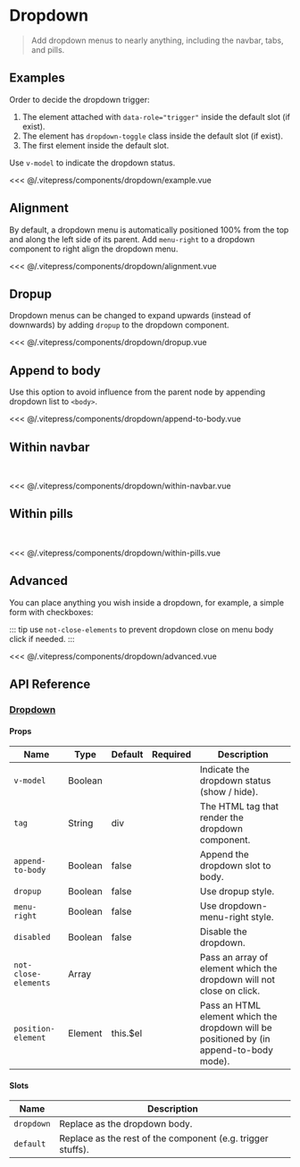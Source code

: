 # Dropdown

> Add dropdown menus to nearly anything, including the navbar, tabs, and pills.

## Examples

Order to decide the dropdown trigger:

1. The element attached with `data-role="trigger"` inside the default slot (if exist).
1. The element has `dropdown-toggle` class inside the default slot (if exist).
2. The first element inside the default slot.

Use `v-model` to indicate the dropdown status.

<ClientOnly><dropdown-example/></ClientOnly>

<<< @/.vitepress/components/dropdown/example.vue

## Alignment

By default, a dropdown menu is automatically positioned 100% from the top and along the left side of its parent. Add `menu-right` to a dropdown component to right align the dropdown menu.

<ClientOnly><dropdown-alignment/></ClientOnly>

<<< @/.vitepress/components/dropdown/alignment.vue

## Dropup

Dropdown menus can be changed to expand upwards (instead of downwards) by adding `dropup` to the dropdown component.

<ClientOnly><dropdown-dropup/></ClientOnly>

<<< @/.vitepress/components/dropdown/dropup.vue

## Append to body

Use this option to avoid influence from the parent node by appending dropdown list to `<body>`.

<ClientOnly><dropdown-append-to-body/></ClientOnly>

<<< @/.vitepress/components/dropdown/append-to-body.vue

## Within navbar

<br/>

<ClientOnly><dropdown-within-navbar/></ClientOnly>

<<< @/.vitepress/components/dropdown/within-navbar.vue

## Within pills

<br/>

<ClientOnly><dropdown-within-pills/></ClientOnly>

<<< @/.vitepress/components/dropdown/within-pills.vue

## Advanced

You can place anything you wish inside a dropdown, for example, a simple form with checkboxes:

::: tip
use `not-close-elements` to prevent dropdown close on menu body click if needed.
:::

<ClientOnly><dropdown-advanced/></ClientOnly>

<<< @/.vitepress/components/dropdown/advanced.vue


## API Reference

### [Dropdown](https://github.com/uiv-lib/uiv/blob/1.x/src/components/dropdown/Dropdown.vue)

#### Props

| Name                 | Type    | Default  | Required | Description                                                                             |
|----------------------|---------|----------|----------|-----------------------------------------------------------------------------------------|
| `v-model`            | Boolean |          |          | Indicate the dropdown status (show / hide).                                             |
| `tag`                | String  | div      |          | The HTML tag that render the dropdown component.                                        |
| `append-to-body`     | Boolean | false    |          | Append the dropdown slot to body.                                                       |
| `dropup`             | Boolean | false    |          | Use dropup style.                                                                       |
| `menu-right`         | Boolean | false    |          | Use dropdown-menu-right style.                                                          |
| `disabled`           | Boolean | false    |          | Disable the dropdown.                                                                   |
| `not-close-elements` | Array   |          |          | Pass an array of element which the dropdown will not close on click.                    |
| `position-element`   | Element | this.$el |          | Pass an HTML element which the dropdown will be positioned by (in append-to-body mode). |

#### Slots

| Name       | Description                                                 |
|------------|-------------------------------------------------------------|
| `dropdown` | Replace as the dropdown body.                               |
| `default`  | Replace as the rest of the component (e.g. trigger stuffs). |
